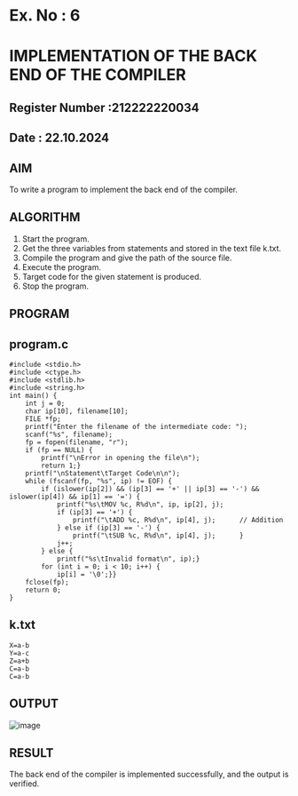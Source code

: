 # Ex. No : 6	
# IMPLEMENTATION OF THE BACK END OF THE COMPILER 
## Register Number :212222220034
## Date : 22.10.2024

## AIM   
To write a program to implement the back end of the compiler.

## ALGORITHM
1.	Start the program.
2.	Get the three variables from statements and stored in the text file k.txt.
3.	Compile the program and give the path of the source file.
4.	Execute the program.
5.	Target code for the given statement is produced.
6.	Stop the program.

## PROGRAM
## program.c
```
#include <stdio.h>
#include <ctype.h>
#include <stdlib.h>
#include <string.h>
int main() {
    int j = 0;              
    char ip[10], filename[10];
    FILE *fp;
    printf("Enter the filename of the intermediate code: ");
    scanf("%s", filename);
    fp = fopen(filename, "r");
    if (fp == NULL) {
        printf("\nError in opening the file\n");
        return 1;}
    printf("\nStatement\tTarget Code\n\n");
    while (fscanf(fp, "%s", ip) != EOF) {
        if (islower(ip[2]) && (ip[3] == '+' || ip[3] == '-') && islower(ip[4]) && ip[1] == '=') {
            printf("%s\tMOV %c, R%d\n", ip, ip[2], j); 
            if (ip[3] == '+') {
                printf("\tADD %c, R%d\n", ip[4], j);      // Addition
            } else if (ip[3] == '-') {
                printf("\tSUB %c, R%d\n", ip[4], j);      }
            j++;  
        } else {
            printf("%s\tInvalid format\n", ip);}
        for (int i = 0; i < 10; i++) {
            ip[i] = '\0';}}
    fclose(fp);
    return 0;
}
```
## k.txt
```
X=a-b 
Y=a-c 
Z=a+b 
C=a-b 
C=a-b
```
## OUTPUT 
![image](https://github.com/user-attachments/assets/f93a77e2-6d96-4b90-8282-bcbb6c5ca887)
## RESULT
The back end of the compiler is implemented successfully, and the output is verified.
